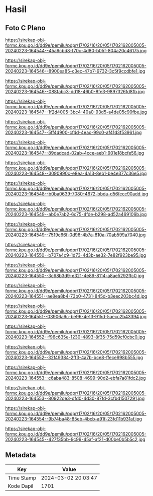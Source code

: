 # Hasil

## Foto C Plano

https://sirekap-obj-formc.kpu.go.id/dd9e/pemilu/pdpr/17/02/16/20/05/1702162005005-20240223-164544--45a9cbd8-f70c-4d80-b05f-804a20c46175.jpg

https://sirekap-obj-formc.kpu.go.id/dd9e/pemilu/pdpr/17/02/16/20/05/1702162005005-20240223-164546--8900ea85-c3ec-47b7-9732-3c5f9ccdbfe1.jpg

https://sirekap-obj-formc.kpu.go.id/dd9e/pemilu/pdpr/17/02/16/20/05/1702162005005-20240223-164546--088fabc3-dd18-46b0-8fe3-9897326fd8fb.jpg

https://sirekap-obj-formc.kpu.go.id/dd9e/pemilu/pdpr/17/02/16/20/05/1702162005005-20240223-164547--1f2d4005-3bc4-40a0-93d5-a4de05c90fbe.jpg

https://sirekap-obj-formc.kpu.go.id/dd9e/pemilu/pdpr/17/02/16/20/05/1702162005005-20240223-164547--5ff4d900-cf4d-4eac-99c0-af41d3f53961.jpg

https://sirekap-obj-formc.kpu.go.id/dd9e/pemilu/pdpr/17/02/16/20/05/1702162005005-20240223-164547--89dadcad-02ab-4cce-aeb1-901e18bcfe56.jpg

https://sirekap-obj-formc.kpu.go.id/dd9e/pemilu/pdpr/17/02/16/20/05/1702162005005-20240223-164548--3090990c-e8ea-4a13-8eb1-be4e377c36e5.jpg

https://sirekap-obj-formc.kpu.go.id/dd9e/pemilu/pdpr/17/02/16/20/05/1702162005005-20240223-164548--b0ba0639-7080-4672-bbda-d56fccc90add.jpg

https://sirekap-obj-formc.kpu.go.id/dd9e/pemilu/pdpr/17/02/16/20/05/1702162005005-20240223-164549--ab0e7ab2-6c75-4fde-b298-ad52a469106b.jpg

https://sirekap-obj-formc.kpu.go.id/dd9e/pemilu/pdpr/17/02/16/20/05/1702162005005-20240223-164549--7519c66f-0d96-4b7a-810a-70ab599a7040.jpg

https://sirekap-obj-formc.kpu.go.id/dd9e/pemilu/pdpr/17/02/16/20/05/1702162005005-20240223-164550--b707a4c9-1d73-4d3b-ae32-7e82f923be95.jpg

https://sirekap-obj-formc.kpu.go.id/dd9e/pemilu/pdpr/17/02/16/20/05/1702162005005-20240223-164550--3c68b3d9-e321-4e89-8114-a8ae5292ffc0.jpg

https://sirekap-obj-formc.kpu.go.id/dd9e/pemilu/pdpr/17/02/16/20/05/1702162005005-20240223-164551--ae8ea8b4-73b0-4731-845d-b3eec203bc4d.jpg

https://sirekap-obj-formc.kpu.go.id/dd9e/pemilu/pdpr/17/02/16/20/05/1702162005005-20240223-164551--03906a6c-be96-4e13-915d-5aecc2b43394.jpg

https://sirekap-obj-formc.kpu.go.id/dd9e/pemilu/pdpr/17/02/16/20/05/1702162005005-20240223-164552--f96c635e-1230-4893-8f35-75d59cf0cbc0.jpg

https://sirekap-obj-formc.kpu.go.id/dd9e/pemilu/pdpr/17/02/16/20/05/1702162005005-20240223-164552--32f49384-2ff3-4a7b-bce8-ffece998b555.jpg

https://sirekap-obj-formc.kpu.go.id/dd9e/pemilu/pdpr/17/02/16/20/05/1702162005005-20240223-164553--c6aba483-8508-4699-90d2-ebfa7a81fdc2.jpg

https://sirekap-obj-formc.kpu.go.id/dd9e/pemilu/pdpr/17/02/16/20/05/1702162005005-20240223-164553--80922de3-dfd0-4d30-87fd-3cfbd1507291.jpg

https://sirekap-obj-formc.kpu.go.id/dd9e/pemilu/pdpr/17/02/16/20/05/1702162005005-20240223-164554--9b74ba48-85eb-4bcb-a91f-23fd11b931af.jpg

https://sirekap-obj-formc.kpu.go.id/dd9e/pemilu/pdpr/17/02/16/20/05/1702162005005-20240223-164545--427f35bb-9c99-45af-af21-d00be0b5b5c2.jpg


## Metadata

| Key        | Value               |
| ---------- | ------------------- |
| Time Stamp | 2024-03-02 20:03:47 |
| Kode Dapil | 1701                |



